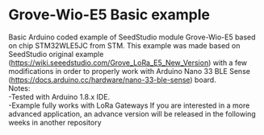 # Grove-Wio-E5 Basic example
Basic Arduino coded example of SeedStudio module Grove-Wio-E5 based on chip STM32WLE5JC from STM. 
This example was made based on SeedStudio original example (https://wiki.seeedstudio.com/Grove_LoRa_E5_New_Version) with a few modifications in order to properly work with Arduino Nano 33 BLE Sense (https://docs.arduino.cc/hardware/nano-33-ble-sense) board.
<br />Notes:
<br />      -Tested with Arduino 1.8.x IDE.
<br />      -Example fully works with LoRa Gateways
If you are interested in a more advanced application, an advance version will be released in the following weeks in another repository
